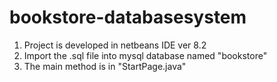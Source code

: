 # bookstore-databasesystem
1. Project is developed in netbeans IDE ver 8.2
2. Import the .sql file into mysql database named "bookstore" 
3. The main method is in "StartPage.java"
